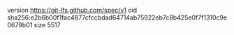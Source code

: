 version https://git-lfs.github.com/spec/v1
oid sha256:e2b6b00f1fac4877cfccbdad64714ab75922eb7c8b425e0f7f1310c9e0679b01
size 5517
